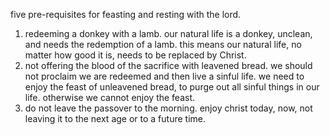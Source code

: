 five pre-requisites for feasting and resting with the lord.

1. redeeming a donkey with a lamb. our natural life is a donkey, unclean, and needs the redemption of a lamb. this means our natural life, no matter how good it is, needs to be replaced by Christ.
2.  not offering the blood of the sacrifice with leavened bread. we should not proclaim we are redeemed and then live a sinful life. we need to enjoy the feast of unleavened bread, to purge out all sinful things in our life. otherwise we cannot enjoy the feast.
3.  do not leave the passover to the morning. enjoy christ today, now, not leaving it to the next age or to a future time.
